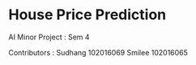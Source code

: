 # House Price Prediction

AI Minor Project : Sem 4

Contributors : Sudhang 102016069
               Smilee  102016065
               
